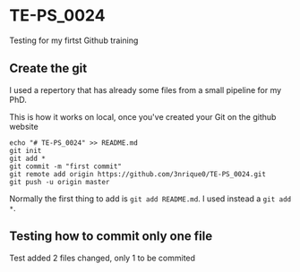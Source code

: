 # TE-PS_0024

Testing for my firtst Github training


## Create the git

I used a repertory that has already some files from a small pipeline for my PhD.


This is how it works on local, once you've created your Git on the github website

	echo "# TE-PS_0024" >> README.md
	git init
	git add *
	git commit -m "first commit"
	git remote add origin https://github.com/3nrique0/TE-PS_0024.git
	git push -u origin master

Normally the first thing to add is `git add README.md`. I used instead a `git add *`.

## Testing how to commit only one file

Test added 2 files changed, only 1 to be commited
